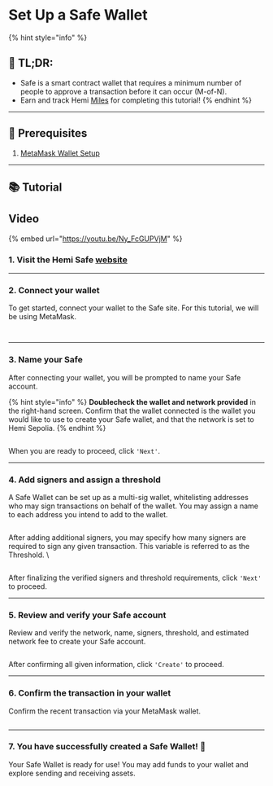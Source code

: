 # Set Up a Safe Wallet

{% hint style="info" %}
## 📜 **TL;DR:**

* Safe is a smart contract wallet that requires a minimum number of people to approve a transaction before it can occur (M-of-N).
* Earn and track Hemi [Miles](https://points.absinthe.network/hemi/start) for completing this tutorial!
{% endhint %}

***

## 🏁 Prerequisites

1. [MetaMask Wallet Setup](metamask-wallet-setup.md)

***

## 📚 Tutorial

## Video

{% embed url="https://youtu.be/Ny_FcGUPVjM" %}

### 1. Visit the Hemi Safe [website](https://safe.hemi.xyz/)

***

### 2. Connect your wallet

To get started, connect your wallet to the Safe site. For this tutorial, we will be using MetaMask.

<figure><img src="../../.gitbook/assets/image (58).png" alt=""><figcaption></figcaption></figure>

<figure><img src="../../.gitbook/assets/image (59).png" alt=""><figcaption></figcaption></figure>

***

### 3. Name your Safe

After connecting your wallet, you will be prompted to name your Safe account.&#x20;

{% hint style="info" %}
**Doublecheck the wallet and network provided** in the right-hand screen. Confirm that the wallet connected is the wallet you would like to use to create your Safe wallet, and that the network is set to Hemi Sepolia.&#x20;
{% endhint %}

<figure><img src="../../.gitbook/assets/image (63).png" alt=""><figcaption></figcaption></figure>

When you are ready to proceed, click `'Next'`.

***

### 4. Add signers and assign a threshold

A Safe Wallet can be set up as a multi-sig wallet, whitelisting addresses who may sign transactions on behalf of the wallet. You may assign a name to each address you intend to add to the wallet.  &#x20;

<figure><img src="../../.gitbook/assets/image (52).png" alt=""><figcaption></figcaption></figure>

After adding additional signers, you may specify how many signers are required to sign any given transaction. This variable is referred to as the Threshold. \


<figure><img src="../../.gitbook/assets/image (54).png" alt=""><figcaption></figcaption></figure>

After finalizing the verified signers and threshold requirements, click `'Next'` to proceed.

***

### 5. Review and verify your Safe account

Review and verify the network, name, signers, threshold, and estimated network fee to create your Safe account.

<figure><img src="../../.gitbook/assets/image (55).png" alt=""><figcaption></figcaption></figure>

After confirming all given information, click `'Create'` to proceed.&#x20;

***

### 6. Confirm the transaction in your wallet

Confirm the recent transaction via your MetaMask wallet.

<figure><img src="../../.gitbook/assets/image (56).png" alt=""><figcaption></figcaption></figure>

***

### 7. You have successfully created a Safe Wallet! 🎉

Your Safe Wallet is ready for use! You may add funds to your wallet and explore sending and receiving assets.

<figure><img src="../../.gitbook/assets/image (57).png" alt=""><figcaption></figcaption></figure>
